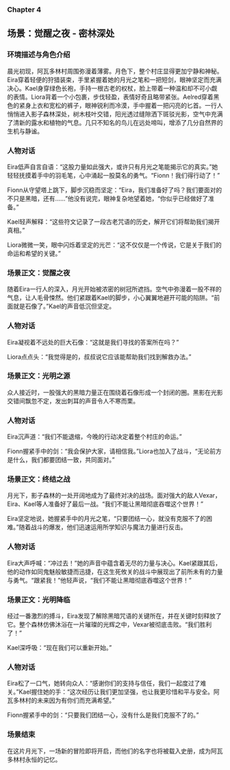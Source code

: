 ### Chapter 4

## 场景：觉醒之夜 - 密林深处

### 环境描述与角色介绍

晨光初现，阿瓦多林村周围弥漫着薄雾。月色下，整个村庄显得更加宁静和神秘。Eira穿着轻便的狩猎装束，手里紧握着她的月光之笔和一把短剑，眼神坚定而充满决心。Kael身穿绿色长袍，手持一根古老的权杖，脸上带着一种温和却不可小觑的表情。Liora背着一个小包裹，步伐轻盈，表情好奇且略带紧张。Aelred穿着黑色的紧身上衣和宽松的裤子，眼神锐利而冷漠，手中握着一把闪亮的匕首。一行人悄悄进入影子森林深处，树木枝叶交错，阳光透过缝隙洒下斑驳光影，空气中充满了清新的露水和植物的气息。几只不知名的鸟儿在远处啼叫，增添了几分自然界的生机与静谧。

### 人物对话

Eira低声自言自语：“这股力量如此强大，或许只有月光之笔能揭示它的真实。”她轻轻抚摸着手中的羽毛笔，心中涌起一股莫名的勇气。“Fionn！我们得行动了！”
Fionn从守望塔上跳下，脚步沉稳而坚定：“Eira，我们准备好了吗？我们要面对的不只是黑暗，还有……”他没有说完，眼神复杂地望着她，“你似乎已经做好了准备。”

Kael轻声解释：“这些符文记录了一段古老咒语的历史，解开它们将帮助我们揭开真相。”
Liora微微一笑，眼中闪烁着坚定的光芒：“这不仅仅是一个传说，它是关于我们的命运和希望的关键。”

### 场景正文：觉醒之夜

随着Eira一行人的深入，月光开始被浓密的树冠所遮挡。空气中弥漫着一股不祥的气息，让人毛骨悚然。他们紧跟着Kael的脚步，小心翼翼地避开可能的陷阱。“前面就是石像了。”Kael的声音低沉但坚定。

### 人物对话

Eira凝视着不远处的巨大石像：“这就是我们寻找的答案所在吗？”
Liora点点头：“我觉得是的，叔叔说它应该能帮助我们找到解救办法。”

### 场景正文：光明之源

众人接近时，一股强大的黑暗力量正在围绕着石像形成一个封闭的圈。黑影在光影交错间飘忽不定，发出刺耳的声音令人不寒而栗。

### 人物对话

Eira沉声道：“我们不能退缩，今晚的行动决定着整个村庄的命运。”
Fionn握紧手中的剑：“我会保护大家，请相信我。”Liora也加入了战斗，“无论前方是什么，我们都要团结一致，共同面对。”

### 场景正文：终结之战

月光下，影子森林的一处开阔地成为了最终对决的战场。面对强大的敌人Vexar，Eira、Kael等人准备好了最后一战。“我们不能让黑暗彻底吞噬这个世界！”
Eira坚定地说，她握紧手中的月光之笔，“只要团结一心，就没有克服不了的困难。”随着战斗的爆发，他们迅速运用所学知识与魔法力量进行反击。

### 人物对话

Eira大声呼喊：“冲过去！”她的声音中蕴含着无尽的力量与决心。Kael紧跟其后，他的动作如同鬼魅般敏捷而迅捷，在这生死攸关的战斗中展现出了前所未有的力量与勇气。“跟紧我！”他轻声说，“我们不能让黑暗彻底吞噬这个世界！”

### 场景正文：光明降临

经过一番激烈的搏斗，Eira发现了解除黑暗咒语的关键所在，并在关键时刻释放了它。整个森林仿佛沐浴在一片璀璨的光辉之中，Vexar被彻底击败。“我们胜利了！”
Kael深呼吸：“现在我们可以重新开始。”

### 人物对话

Eira松了一口气，她转向众人：“感谢你们的支持与信任，我们一起度过了难关。”Kael握住她的手：“这次经历让我们更加坚强，也让我更珍惜和平与安全。阿瓦多林村的未来因为有你们而充满希望。”
Fionn握紧手中的剑：“只要我们团结一心，没有什么是我们克服不了的。”

### 场景结束

在这片月光下，一场新的冒险即将开启，而他们的名字也将被载入史册，成为阿瓦多林村永恒的记忆。